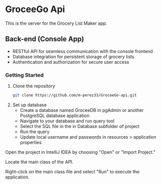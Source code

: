 # GroceeGo Api

This is the server for the Grocery List Maker app.


## Back-end (Console App)
- RESTful API for seamless communication with the console frontend
- Database integration for persistent storage of grocery lists
- Authentication and authorization for secure user access



### Getting Started
1. Clone the repository
   ```bash
   git clone https://github.com/m-perez33/GroceeGo-api.git

2. Set up database
   * Create a database named GroceeDB in pgAdmin or another PostgreSQL database application
   * Navigate to your database and run query tool
   * Select the SQL file in the in Database subfolder of project
   * Run the query
   * Update local username and passwords in resources > application properties

Open the project in IntelliJ IDEA by choosing "Open" or "Import Project."

Locate the main class of the API.

Right-click on the main class file and select "Run" to execute the application. 

